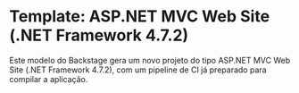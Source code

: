 # Template: ASP.NET MVC Web Site (.NET Framework 4.7.2)

Este modelo do Backstage gera um novo projeto do tipo ASP.NET MVC Web Site (.NET Framework 4.7.2), com um pipeline de CI já preparado para compilar a aplicação.
